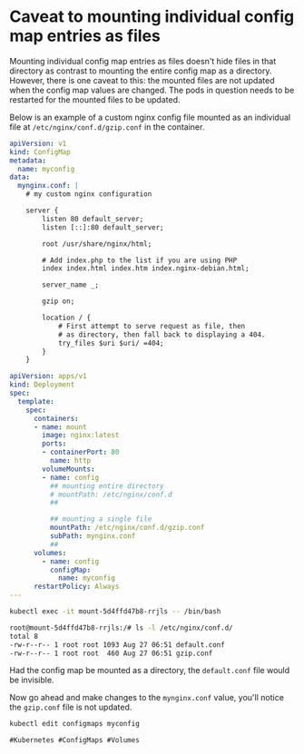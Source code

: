 # Caveat to mounting individual config map entries as files

Mounting individual config map entries as files doesn't hide files in
that directory as contrast to mounting the entire config map as a
directory. However, there is one caveat to this: the mounted files are
not updated when the config map values are changed. The pods in question
needs to be restarted for the mounted files to be updated.

Below is an example of a custom nginx config file mounted as an
individual file at `/etc/nginx/conf.d/gzip.conf` in the container.

```yaml
apiVersion: v1
kind: ConfigMap
metadata:
  name: myconfig
data:
  mynginx.conf: |
    # my custom nginx configuration

    server {
        listen 80 default_server;
        listen [::]:80 default_server;

        root /usr/share/nginx/html;

        # Add index.php to the list if you are using PHP
        index index.html index.htm index.nginx-debian.html;

        server_name _;

        gzip on;

        location / {
            # First attempt to serve request as file, then
            # as directory, then fall back to displaying a 404.
            try_files $uri $uri/ =404;
        }
    }
```

```yaml
apiVersion: apps/v1
kind: Deployment
spec:
  template:
    spec:
      containers:
      - name: mount
        image: nginx:latest
        ports:
        - containerPort: 80
          name: http
        volumeMounts:
        - name: config
          ## mounting entire directory
          # mountPath: /etc/nginx/conf.d
          ##

          ## mounting a single file
          mountPath: /etc/nginx/conf.d/gzip.conf
          subPath: mynginx.conf
          ##
      volumes:
        - name: config
          configMap:
            name: myconfig
      restartPolicy: Always
---
```

```bash
kubectl exec -it mount-5d4ffd47b8-rrjls -- /bin/bash

root@mount-5d4ffd47b8-rrjls:/# ls -l /etc/nginx/conf.d/
total 8
-rw-r--r-- 1 root root 1093 Aug 27 06:51 default.conf
-rw-r--r-- 1 root root  460 Aug 27 06:51 gzip.conf
```

Had the config map be mounted as a directory, the `default.conf` file
would be invisible.

Now go ahead and make changes to the `mynginx.conf` value, you'll notice
the `gzip.conf` file is not updated.

```bash
kubectl edit configmaps myconfig
```


    #Kubernetes #ConfigMaps #Volumes
